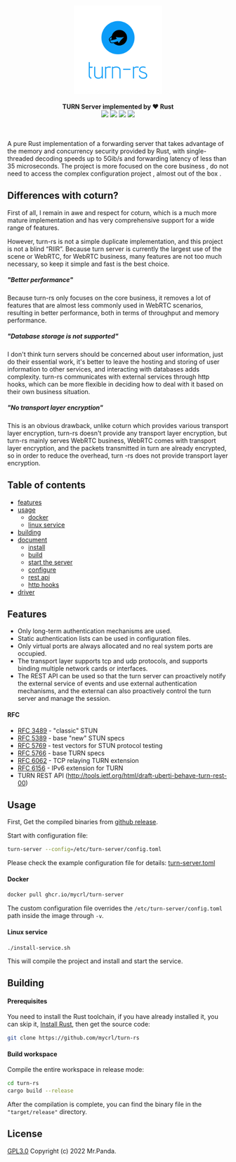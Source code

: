 <!--lint disable no-literal-urls-->
<div align="center">
  <img src="./logo.svg" width="200px"/>
</div>
<br/>
<div align="center">
  <strong>TURN Server implemented by ❤️ Rust</strong>
</div>
<div align="center">
  <img src="https://img.shields.io/github/actions/workflow/status/mycrl/turn-rs/tests.yml?branch=main"/>
  <img src="https://img.shields.io/github/license/mycrl/turn-rs"/>
  <img src="https://img.shields.io/github/issues/mycrl/turn-rs"/>
  <img src="https://img.shields.io/github/stars/mycrl/turn-rs"/>
</div>
<br/>
<br/>

A pure Rust implementation of a forwarding server that takes advantage of the memory and concurrency security provided by Rust, with single-threaded decoding speeds up to 5Gib/s and forwarding latency of less than 35 microseconds. The project is more focused on the core business , do not need to access the complex configuration project , almost out of the box .

## Differences with coturn?

First of all, I remain in awe and respect for coturn, which is a much more mature implementation and has very comprehensive support for a wide range of features.

However, turn-rs is not a simple duplicate implementation, and this project is not a blind “RIIR”. Because turn server is currently the largest use of the scene or WebRTC, for WebRTC business, many features are not too much necessary, so keep it simple and fast is the best choice.

##### "Better performance"

Because turn-rs only focuses on the core business, it removes a lot of features that are almost less commonly used in WebRTC scenarios, resulting in better performance, both in terms of throughput and memory performance.

##### "Database storage is not supported"

I don't think turn servers should be concerned about user information, just do their essential work, it's better to leave the hosting and storing of user information to other services, and interacting with databases adds complexity. turn-rs communicates with external services through http hooks, which can be more flexible in deciding how to deal with it based on their own business situation.

##### "No transport layer encryption"

This is an obvious drawback, unlike coturn which provides various transport layer encryption, turn-rs doesn't provide any transport layer encryption, but turn-rs mainly serves WebRTC business, WebRTC comes with transport layer encryption, and the packets transmitted in turn are already encrypted, so in order to reduce the overhead, turn -rs does not provide transport layer encryption.

## Table of contents

* [features](#features)
* [usage](#usage)
  * [docker](#docker)  
  * [linux service](#linux-service)
* [building](#building)
* [document](./docs)
  * [install](./docs/install.md)
  * [build](./docs/build.md)
  * [start the server](./docs/start-the-server.md)
  * [configure](./docs/configure.md)
  * [rest api](./docs/rest-api.md)
  * [http hooks](./docs/http-hooks.md)
* [driver](./drivers)

## Features

- Only long-term authentication mechanisms are used.
- Static authentication lists can be used in configuration files.
- Only virtual ports are always allocated and no real system ports are occupied.
- The transport layer supports tcp and udp protocols, and supports binding multiple network cards or interfaces.
- The REST API can be used so that the turn server can proactively notify the external service of events and use external authentication mechanisms, and the external can also proactively control the turn server and manage the session.

#### RFC

* [RFC 3489](https://datatracker.ietf.org/doc/html/rfc3489) - "classic" STUN
* [RFC 5389](https://datatracker.ietf.org/doc/html/rfc5389) - base "new" STUN specs
* [RFC 5769](https://datatracker.ietf.org/doc/html/rfc5769) - test vectors for STUN protocol testing
* [RFC 5766](https://datatracker.ietf.org/doc/html/rfc5766) - base TURN specs
* [RFC 6062](https://datatracker.ietf.org/doc/html/rfc6062) - TCP relaying TURN extension
* [RFC 6156](https://datatracker.ietf.org/doc/html/rfc6156) - IPv6 extension for TURN
* TURN REST API (http://tools.ietf.org/html/draft-uberti-behave-turn-rest-00)

## Usage

First, Get the compiled binaries from [github release](https://github.com/mycrl/turn-rs/releases).

Start with configuration file:

```bash
turn-server --config=/etc/turn-server/config.toml
```

Please check the example configuration file for details: [turn-server.toml](./turn-server.toml)


#### Docker

```bash
docker pull ghcr.io/mycrl/turn-server
```
The custom configuration file overrides the `/etc/turn-server/config.toml` path inside the image through `-v`.

#### Linux service

```
./install-service.sh
```

This will compile the project and install and start the service.


## Building

#### Prerequisites

You need to install the Rust toolchain, if you have already installed it, you can skip it, [Install Rust](https://www.rust-lang.org/tools/install), then get the source code:

```bash
git clone https://github.com/mycrl/turn-rs
```

#### Build workspace

Compile the entire workspace in release mode:

```bash
cd turn-rs
cargo build --release
```

After the compilation is complete, you can find the binary file in the `"target/release"` directory.


## License

[GPL3.0](./LICENSE)
Copyright (c) 2022 Mr.Panda.
